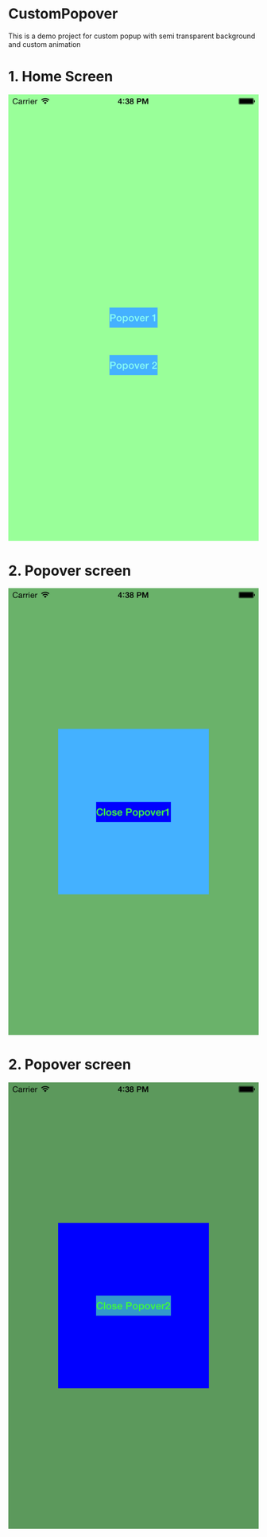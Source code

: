 # CustomPopover
This is a demo project for custom popup with semi transparent background and custom animation


# 1. Home Screen
![Main Screen](mainScreen.png "Main Screen")

# 2. Popover screen
![PopoverScreen](popoverOne.png "First Popover screen")

# 2. Popover screen
![PopoverScreen](popoverSecond.png "Second Popover screen")

